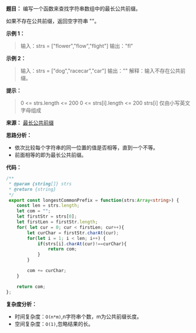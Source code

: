 
**题目：**
编写一个函数来查找字符串数组中的最长公共前缀。

如果不存在公共前缀，返回空字符串 ""。

**示例 1：**
> 输入：strs = ["flower","flow","flight"]
> 输出："fl"

**示例 2：**
> 输入：strs = ["dog","racecar","car"]
> 输出：""
> 解释：输入不存在公共前缀。

**提示：**
> 0 <= strs.length <= 200
> 0 <= strs[i].length <= 200
> strs[i] 仅由小写英文字母组成

**来源：** [最长公共前缀](https://leetcode-cn.com/problems/longest-common-prefix)

**思路分析：**
- 依次比较每个字符串的同一位置的值是否相等，直到一个不等。
- 前面相等的即为最长公共前缀。

**代码：**
```typescript
/**
 * @param {string[]} strs
 * @return {string}
 */
 export const longestCommonPrefix = function(strs:Array<string>) {
    const len = strs.length;
    let com = "";
    let firstStr = strs[0];
    let firstLen = firstStr.length;
    for( let cur = 0; cur < firstLen; cur++){
        let curChar = firstStr.charAt(cur);
        for(let i = 1; i < len; i++) {
            if(strs[i].charAt(cur)!==curChar){
                return com;
            }
        }

        com += curChar;
    }

    return com;
};
```

**复杂度分析：**
- 时间复杂度：`O(n*m)`,n字符串个数，m为公共前缀长度。
- 空间复杂度：`O(1)`,忽略结果的长。